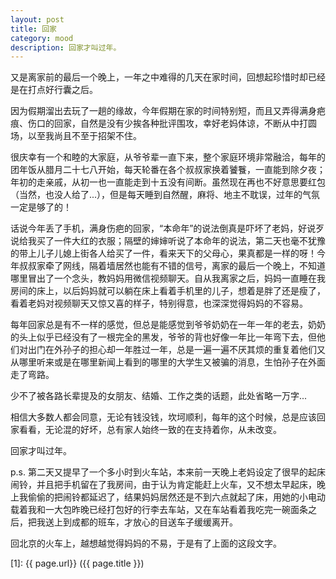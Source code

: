 ```yaml
---
layout: post
title: 回家 
category: mood
description: 回家才叫过年。
---
```


又是离家前的最后一个晚上，一年之中难得的几天在家时间，回想起珍惜时却已经是在打点好行囊之后。

因为假期溜出去玩了一趟的缘故，今年假期在家的时间特别短，而且又弄得满身疤痕、伤口的回家，自然是没有少挨各种批评围攻，幸好老妈体谅，不断从中打圆场，以至我尚且不至于招架不住。

很庆幸有一个和睦的大家庭，从爷爷辈一直下来，整个家庭环境非常融洽，每年的团年饭从腊月二十七八开始，每天轮番在各个叔叔家换着饕餮，一直能到除夕夜；年初的走亲戚，从初一也一直能走到十五没有间断。虽然现在再也不好意思要红包（当然，也没人给了...），但是每天睡到自然醒，麻将、地主不耽误，过年的气氛一定是够了的！

话说今年丢了手机，满身伤疤的回家，“本命年”的说法倒真是吓坏了老妈，好说歹说给我买了一件大红的衣服；隔壁的婶婶听说了本命年的说法，第二天也毫不犹豫的带上儿子儿媳上街各人给买了一件，看来天下的父母心，果真都是一样的呀！今年叔叔家牵了网线，隔着墙居然也能有不错的信号，离家的最后一个晚上，不知道哪里冒出了一个念头，教妈妈用微信视频聊天。自从我离家之后，妈妈一直睡在我房间的床上，以后妈妈就可以躺在床上看着手机里的儿子，想着是胖了还是瘦了，看着老妈对视频聊天又惊又喜的样子，特别得意，也深深觉得妈妈的不容易。

每年回家总是有不一样的感觉，但总是能感觉到爷爷奶奶在一年一年的老去，奶奶的头上似乎已经没有了一根完全的黑发，爷爷的背也好像一年比一年弯下去，但他们对出门在外孙子的担心却一年胜过一年，总是一遍一遍不厌其烦的重复着他们又从哪里听来或是在哪里新闻上看到的哪里的大学生又被骗的消息，生怕孙子在外面走了弯路。

少不了被各路长辈提及的女朋友、结婚、工作之类的话题，此处省略一万字...

相信大多数人都会同意，无论有钱没钱，坎坷顺利，每年的这个时候，总是应该回家看看，无论混的好坏，总有家人始终一致的在支持着你，从未改变。

回家才叫过年。


p.s. 第二天又提早了一个多小时到火车站，本来前一天晚上老妈设定了很早的起床闹铃，并且把手机留在了我房间，由于认为肯定能赶上火车，又不想太早起床，晚上我偷偷的把闹铃都延迟了，结果妈妈居然还是不到六点就起了床，用她的小电动载着我和一大包昨晚已经打包好的行李去车站，又在车站看着我吃完一碗面条之后，把我送上到成都的班车，才放心的目送车子缓缓离开。

回北京的火车上，越想越觉得妈妈的不易，于是有了上面的这段文字。 




[SilentVally]:    http://silentvally.github.io  "SilentVally"
[1]:    {{ page.url}}  ({{ page.title }})
